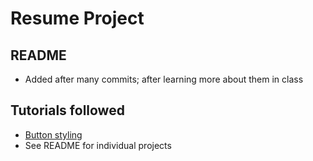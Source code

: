 # Resume Project

## README 
- Added after many commits; after learning more about them in class

## Tutorials followed
- [Button styling](https://www.w3schools.com/howto/howto_css_animate_buttons.asp)
- See README for individual projects